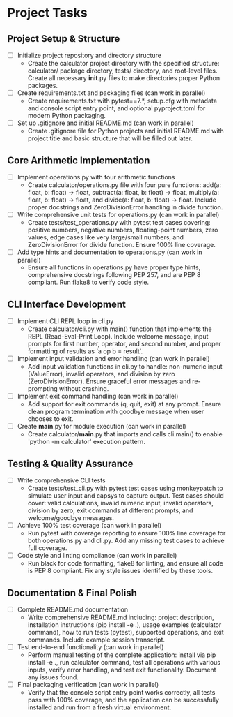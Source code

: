 # Project Tasks

## Project Setup & Structure
- [ ] Initialize project repository and directory structure
  - Create the calculator project directory with the specified structure: calculator/ package directory, tests/ directory, and root-level files. Create all necessary __init__.py files to make directories proper Python packages.
- [ ] Create requirements.txt and packaging files (can work in parallel)
  - Create requirements.txt with pytest==7.*, setup.cfg with metadata and console script entry point, and optional pyproject.toml for modern Python packaging.
- [ ] Set up .gitignore and initial README.md (can work in parallel)
  - Create .gitignore file for Python projects and initial README.md with project title and basic structure that will be filled out later.

## Core Arithmetic Implementation
- [ ] Implement operations.py with four arithmetic functions
  - Create calculator/operations.py file with four pure functions: add(a: float, b: float) -> float, subtract(a: float, b: float) -> float, multiply(a: float, b: float) -> float, and divide(a: float, b: float) -> float. Include proper docstrings and ZeroDivisionError handling in divide function.
- [ ] Write comprehensive unit tests for operations.py (can work in parallel)
  - Create tests/test_operations.py with pytest test cases covering: positive numbers, negative numbers, floating-point numbers, zero values, edge cases like very large/small numbers, and ZeroDivisionError for divide function. Ensure 100% line coverage.
- [ ] Add type hints and documentation to operations.py (can work in parallel)
  - Ensure all functions in operations.py have proper type hints, comprehensive docstrings following PEP 257, and are PEP 8 compliant. Run flake8 to verify code style.

## CLI Interface Development
- [ ] Implement CLI REPL loop in cli.py
  - Create calculator/cli.py with main() function that implements the REPL (Read-Eval-Print Loop). Include welcome message, input prompts for first number, operator, and second number, and proper formatting of results as 'a op b = result'.
- [ ] Implement input validation and error handling (can work in parallel)
  - Add input validation functions in cli.py to handle: non-numeric input (ValueError), invalid operators, and division by zero (ZeroDivisionError). Ensure graceful error messages and re-prompting without crashing.
- [ ] Implement exit command handling (can work in parallel)
  - Add support for exit commands (q, quit, exit) at any prompt. Ensure clean program termination with goodbye message when user chooses to exit.
- [ ] Create __main__.py for module execution (can work in parallel)
  - Create calculator/__main__.py that imports and calls cli.main() to enable 'python -m calculator' execution pattern.

## Testing & Quality Assurance
- [ ] Write comprehensive CLI tests
  - Create tests/test_cli.py with pytest test cases using monkeypatch to simulate user input and capsys to capture output. Test cases should cover: valid calculations, invalid numeric input, invalid operators, division by zero, exit commands at different prompts, and welcome/goodbye messages.
- [ ] Achieve 100% test coverage (can work in parallel)
  - Run pytest with coverage reporting to ensure 100% line coverage for both operations.py and cli.py. Add any missing test cases to achieve full coverage.
- [ ] Code style and linting compliance (can work in parallel)
  - Run black for code formatting, flake8 for linting, and ensure all code is PEP 8 compliant. Fix any style issues identified by these tools.

## Documentation & Final Polish
- [ ] Complete README.md documentation
  - Write comprehensive README.md including: project description, installation instructions (pip install -e .), usage examples (calculator command), how to run tests (pytest), supported operations, and exit commands. Include example session transcript.
- [ ] Test end-to-end functionality (can work in parallel)
  - Perform manual testing of the complete application: install via pip install -e ., run calculator command, test all operations with various inputs, verify error handling, and test exit functionality. Document any issues found.
- [ ] Final packaging verification (can work in parallel)
  - Verify that the console script entry point works correctly, all tests pass with 100% coverage, and the application can be successfully installed and run from a fresh virtual environment.

